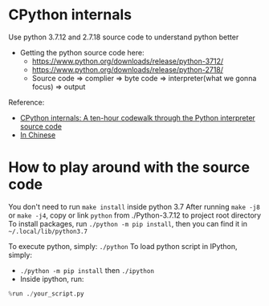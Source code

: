 # CPython internals

Use python 3.7.12 and 2.7.18 source code to understand python better
- Getting the python source code here: 
  - https://www.python.org/downloads/release/python-3712/
  - https://www.python.org/downloads/release/python-2718/
  - Source code => complier => byte code => interpreter(what we gonna focus) => output

Reference:
- [CPython internals: A ten-hour codewalk through the Python interpreter source code](https://www.youtube.com/playlist?list=PLzV58Zm8FuBL6OAv1Yu6AwXZrnsFbbR0S)
- [In Chinese](https://flaggo.github.io/python3-source-code-analysis/)



# How to play around with the source code
You don't need to run `make install` inside python 3.7
After running `make -j8` or `make -j4`, copy or link `python` from ./Python-3.7.12 to project root directory
To install packages, run `./python -m pip install`, then you can find it in `~/.local/lib/python3.7`

To execute python, simply: `./python`
To load python script in IPython, simply: 
- `./python -m pip install` then `./ipython`
- Inside ipython, run:
```python
%run ./your_script.py
```

